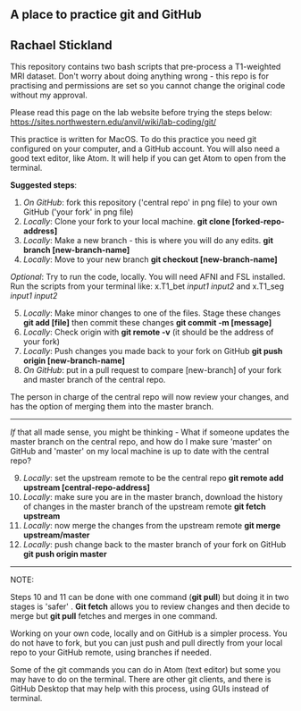 A place to practice git and GitHub
--------------
Rachael Stickland
--------------

This repository contains two bash scripts that pre-process a T1-weighted MRI dataset.
Don't worry about doing anything wrong - this repo is for practising and permissions are set so you cannot change the original code without my approval. 

Please read this page on the lab website before trying the steps below: https://sites.northwestern.edu/anvil/wiki/lab-coding/git/

This practice is written for MacOS.
To do this practice you need git configured on your computer, and a GitHub account. 
You will also need a good text editor, like Atom. It will help if you can get Atom to open from the terminal. 

**Suggested steps**:

1. *On GitHub*: fork this repository ('central repo' in png file) to your own GitHub ('your fork' in png file)
2. *Locally*: Clone your fork to your local machine.   **git clone [forked-repo-address]**
3. *Locally*: Make a new branch  - this is where you will do any edits. **git branch [new-branch-name]**
4. *Locally*: Move to your new branch **git checkout [new-branch-name]**

*Optional*: Try to run the code, locally. You will need AFNI and FSL installed. Run the scripts from your terminal like:
x.T1_bet *input1* *input2* and x.T1_seg *input1* *input2*

5. *Locally*: Make minor changes to one of the files. Stage these changes **git add [file]** then commit these changes **git commit -m [message]**
6. *Locally*: Check origin with **git remote -v** (it should be the address of your fork)
7. *Locally*: Push changes you made back to your fork on GitHub  **git push origin [new-branch-name]** 
8. *On GitHub*: put in a pull request to compare [new-branch] of your fork and master branch of the central repo. 

The person in charge of the central repo will now review your changes, and has the option of merging them into the master branch.

-------------

*If* that all made sense, you might be thinking - What if someone updates the master branch on the central repo, and  how do I make sure 'master' on GitHub and 'master' on my local machine is up to date with the central repo?

9.  *Locally*: set the upstream remote to be the central repo  **git remote add upstream [central-repo-address]**
10. *Locally*: make sure you are in the master branch, download the history of changes in the master branch of the upstream remote   **git fetch upstream**
11. *Locally*: now merge the changes from the upstream remote  **git merge upstream/master**
12. *Locally*: push change back to the master branch of your fork on GitHub **git push origin master**

--------------

NOTE:

Steps 10 and 11 can be done with one command (**git pull**) but doing it in two stages is 'safer' . **Git fetch** allows you to review changes and then decide to merge but **git pull** fetches and merges in one command.

Working on your own code, locally and on GitHub is a simpler process. You do not have to fork, but you can just push and pull directly from your local repo to your GitHub remote, using branches if needed. 

Some of the git commands you can do in Atom (text editor) but some you may have to do on the terminal. 
There are other git clients, and there is GitHub Desktop that may help with this process, using GUIs instead of terminal.






